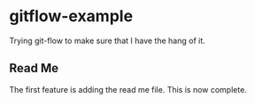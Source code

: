 # gitflow-example

Trying git-flow to make sure that I have the hang of it.

## Read Me

The first feature is adding the read me file. This is now complete.